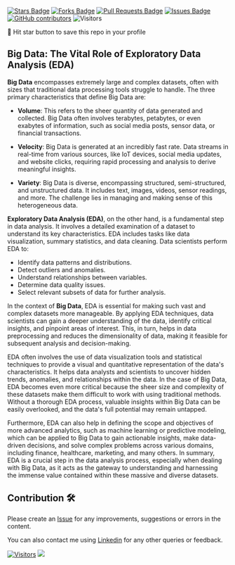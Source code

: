 <a href="https://github.com/drshahizan/Python_EDA/stargazers"><img src="https://img.shields.io/github/stars/drshahizan/Python_EDA" alt="Stars Badge"/></a>
<a href="https://github.com/drshahizan/Python_EDA/network/members"><img src="https://img.shields.io/github/forks/drshahizan/Python_EDA" alt="Forks Badge"/></a>
<a href="https://github.com/drshahizan/Python_EDA/pulls"><img src="https://img.shields.io/github/issues-pr/drshahizan/Python_EDA" alt="Pull Requests Badge"/></a>
<a href="https://github.com/drshahizan/Python_EDA/issues"><img src="https://img.shields.io/github/issues/drshahizan/Python_EDA" alt="Issues Badge"/></a>
<a href="https://github.com/drshahizan/Python_EDA/graphs/contributors"><img alt="GitHub contributors" src="https://img.shields.io/github/contributors/drshahizan/Python_EDA?color=2b9348"></a>
![Visitors](https://api.visitorbadge.io/api/visitors?path=https%3A%2F%2Fgithub.com%2Fdrshahizan%2FPython_EDA&labelColor=%23d9e3f0&countColor=%23697689&style=flat)

🌟 Hit star button to save this repo in your profile

## Big Data: The Vital Role of Exploratory Data Analysis (EDA)
**Big Data** encompasses extremely large and complex datasets, often with sizes that traditional data processing tools struggle to handle. The three primary characteristics that define Big Data are:

- **Volume**: This refers to the sheer quantity of data generated and collected. Big Data often involves terabytes, petabytes, or even exabytes of information, such as social media posts, sensor data, or financial transactions.

- **Velocity**: Big Data is generated at an incredibly fast rate. Data streams in real-time from various sources, like IoT devices, social media updates, and website clicks, requiring rapid processing and analysis to derive meaningful insights.

- **Variety**: Big Data is diverse, encompassing structured, semi-structured, and unstructured data. It includes text, images, videos, sensor readings, and more. The challenge lies in managing and making sense of this heterogeneous data.

**Exploratory Data Analysis (EDA)**, on the other hand, is a fundamental step in data analysis. It involves a detailed examination of a dataset to understand its key characteristics. EDA includes tasks like data visualization, summary statistics, and data cleaning. Data scientists perform EDA to:

- Identify data patterns and distributions.
- Detect outliers and anomalies.
- Understand relationships between variables.
- Determine data quality issues.
- Select relevant subsets of data for further analysis.

In the context of **Big Data**, EDA is essential for making such vast and complex datasets more manageable. By applying EDA techniques, data scientists can gain a deeper understanding of the data, identify critical insights, and pinpoint areas of interest. This, in turn, helps in data preprocessing and reduces the dimensionality of data, making it feasible for subsequent analysis and decision-making.

EDA often involves the use of data visualization tools and statistical techniques to provide a visual and quantitative representation of the data's characteristics. It helps data analysts and scientists to uncover hidden trends, anomalies, and relationships within the data. In the case of Big Data, EDA becomes even more critical because the sheer size and complexity of these datasets make them difficult to work with using traditional methods. Without a thorough EDA process, valuable insights within Big Data can be easily overlooked, and the data's full potential may remain untapped.

Furthermore, EDA can also help in defining the scope and objectives of more advanced analytics, such as machine learning or predictive modeling, which can be applied to Big Data to gain actionable insights, make data-driven decisions, and solve complex problems across various domains, including finance, healthcare, marketing, and many others. In summary, EDA is a crucial step in the data analysis process, especially when dealing with Big Data, as it acts as the gateway to understanding and harnessing the immense value contained within these massive and diverse datasets.

## Contribution 🛠️
Please create an [Issue](https://github.com/drshahizan/Python_EDA/issues) for any improvements, suggestions or errors in the content.

You can also contact me using [Linkedin](https://www.linkedin.com/in/drshahizan/) for any other queries or feedback.

[![Visitors](https://api.visitorbadge.io/api/visitors?path=https%3A%2F%2Fgithub.com%2Fdrshahizan&labelColor=%23697689&countColor=%23555555&style=plastic)](https://visitorbadge.io/status?path=https%3A%2F%2Fgithub.com%2Fdrshahizan)
![](https://hit.yhype.me/github/profile?user_id=81284918)

